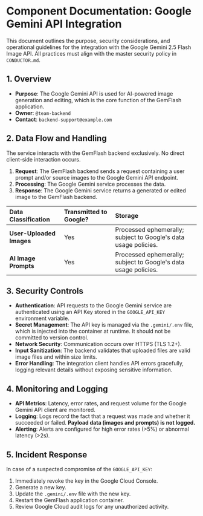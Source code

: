 # Component Documentation: Google Gemini API Integration

This document outlines the purpose, security considerations, and operational guidelines for the integration with the Google Gemini 2.5 Flash Image API. All practices must align with the master security policy in `CONDUCTOR.md`.

## 1. Overview

*   **Purpose**: The Google Gemini API is used for AI-powered image generation and editing, which is the core function of the GemFlash application.
*   **Owner**: `@team-backend`
*   **Contact**: `backend-support@example.com`

## 2. Data Flow and Handling

The service interacts with the GemFlash backend exclusively. No direct client-side interaction occurs.

1.  **Request**: The GemFlash backend sends a request containing a user prompt and/or source images to the Google Gemini API endpoint.
2.  **Processing**: The Google Gemini service processes the data.
3.  **Response**: The Google Gemini service returns a generated or edited image to the GemFlash backend.

| Data Classification | Transmitted to Google? | Storage |
| :--- | :--- | :--- |
| **User-Uploaded Images** | Yes | Processed ephemerally; subject to Google's data usage policies. |
| **AI Image Prompts** | Yes | Processed ephemerally; subject to Google's data usage policies. |

## 3. Security Controls

*   **Authentication**: API requests to the Google Gemini service are authenticated using an API Key stored in the `GOOGLE_API_KEY` environment variable.
*   **Secret Management**: The API key is managed via the `.gemini/.env` file, which is injected into the container at runtime. It should not be committed to version control.
*   **Network Security**: Communication occurs over HTTPS (TLS 1.2+).
*   **Input Sanitization**: The backend validates that uploaded files are valid image files and within size limits.
*   **Error Handling**: The integration client handles API errors gracefully, logging relevant details without exposing sensitive information.

## 4. Monitoring and Logging

*   **API Metrics**: Latency, error rates, and request volume for the Google Gemini API client are monitored.
*   **Logging**: Logs record the fact that a request was made and whether it succeeded or failed. **Payload data (images and prompts) is not logged.**
*   **Alerting**: Alerts are configured for high error rates (>5%) or abnormal latency (>2s).

## 5. Incident Response

In case of a suspected compromise of the `GOOGLE_API_KEY`:
1.  Immediately revoke the key in the Google Cloud Console.
2.  Generate a new key.
3.  Update the `.gemini/.env` file with the new key.
4.  Restart the GemFlash application container.
5.  Review Google Cloud audit logs for any unauthorized activity.
